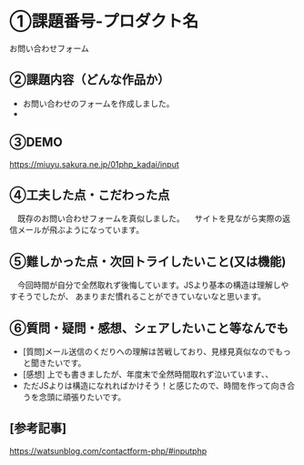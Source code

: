 # ①課題番号-プロダクト名
お問い合わせフォーム

## ②課題内容（どんな作品か）
- お問い合わせのフォームを作成しました。
- 
## ③DEMO
https://miuyu.sakura.ne.jp/01php_kadai/input
## ④工夫した点・こだわった点
　既存のお問い合わせフォームを真似しました。
　サイトを見ながら実際の返信メールが飛ぶようになっています。
 
 
## ⑤難しかった点・次回トライしたいこと(又は機能)
　今回時間が自分で全然取れず後悔しています。JSより基本の構造は理解しやすそうでしたが、
 あまりまだ慣れることができていないなと思います。

## ⑥質問・疑問・感想、シェアしたいこと等なんでも
- [質問]メール送信のくだりへの理解は苦戦しており、見様見真似なのでもっと聞きたいです。　 
- [感想] 上でも書きましたが、年度末で全然時間取れず泣いています、、
- ただJSよりは構造になれればかけそう！と感じたので、時間を作って向き合うを念頭に頑張りたいです。

## [参考記事]
https://watsunblog.com/contactform-php/#inputphp
